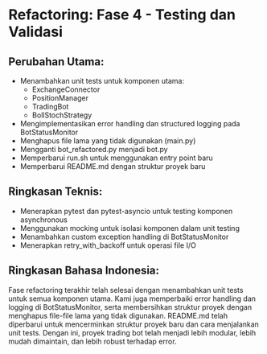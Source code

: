 # Refactoring: Fase 4 - Testing dan Validasi

## Perubahan Utama:
- Menambahkan unit tests untuk komponen utama:
  - ExchangeConnector
  - PositionManager
  - TradingBot
  - BollStochStrategy
- Mengimplementasikan error handling dan structured logging pada BotStatusMonitor
- Menghapus file lama yang tidak digunakan (main.py)
- Mengganti bot_refactored.py menjadi bot.py
- Memperbarui run.sh untuk menggunakan entry point baru
- Memperbarui README.md dengan struktur proyek baru

## Ringkasan Teknis:
- Menerapkan pytest dan pytest-asyncio untuk testing komponen asynchronous
- Menggunakan mocking untuk isolasi komponen dalam unit testing
- Menambahkan custom exception handling di BotStatusMonitor
- Menerapkan retry_with_backoff untuk operasi file I/O

## Ringkasan Bahasa Indonesia:
Fase refactoring terakhir telah selesai dengan menambahkan unit tests untuk semua komponen utama. Kami juga memperbaiki error handling dan logging di BotStatusMonitor, serta membersihkan struktur proyek dengan menghapus file-file lama yang tidak digunakan. README.md telah diperbarui untuk mencerminkan struktur proyek baru dan cara menjalankan unit tests. Dengan ini, proyek trading bot telah menjadi lebih modular, lebih mudah dimaintain, dan lebih robust terhadap error.
